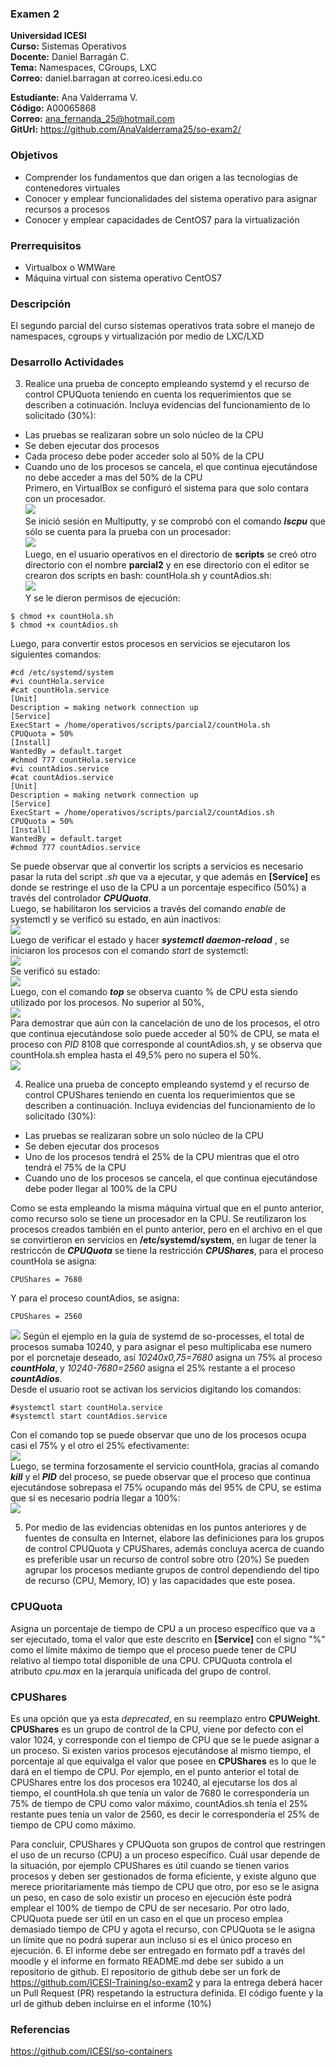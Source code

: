 ### Examen 2
**Universidad ICESI**  
**Curso:** Sistemas Operativos  
**Docente:** Daniel Barragán C.  
**Tema:** Namespaces, CGroups, LXC  
**Correo:** daniel.barragan at correo.icesi.edu.co  
  
  
**Estudiante:** Ana Valderrama V.  
**Código:** A00065868  
**Correo:** ana_fernanda_25@hotmail.com   
**GitUrl:** https://github.com/AnaValderrama25/so-exam2/



### Objetivos
* Comprender los fundamentos que dan origen a las tecnologías de contenedores virtuales
* Conocer y emplear funcionalidades del sistema operativo para asignar recursos a procesos
* Conocer y emplear capacidades de CentOS7 para la virtualización

### Prerrequisitos
* Virtualbox o WMWare
* Máquina virtual con sistema operativo CentOS7

### Descripción
El segundo parcial del curso sistemas operativos trata sobre el manejo de namespaces, cgroups y virtualización por medio de LXC/LXD

### Desarrollo Actividades

3. Realice una prueba de concepto empleando systemd y el recurso de control CPUQuota teniendo en cuenta los requerimientos que se describen a cotinuación. Incluya evidencias del funcionamiento de lo solicitado (30%):
 * Las pruebas se realizaran sobre un solo núcleo de la CPU
 * Se deben ejecutar dos procesos
 * Cada proceso debe poder acceder solo al 50% de la CPU
 * Cuando uno de los procesos se cancela, el que continua ejecutándose no debe acceder a mas del 50% de la CPU  
 Primero, en VirtualBox se configuró el sistema para que solo contara con un procesador.  
 ![][1]  
 Se inició sesión en Multiputty, y se comprobó con el comando ***lscpu*** que sólo se cuenta para la prueba con un procesador:  
 ![][2]  
 Luego, en el usuario operativos en el directorio de **scripts** se creó otro directorio con el nombre **parcial2** y en ese directorio con el editor se crearon dos scripts en bash: countHola.sh y countAdios.sh:  
 ![][3]  
 Y se le dieron permisos de ejecución:  
 ```  
 $ chmod +x countHola.sh  
 $ chmod +x countAdios.sh  
 ```  
 Luego, para convertir estos procesos en servicios se ejecutaron los siguientes comandos: 
 ```  
 #cd /etc/systemd/system  
 #vi countHola.service  
 #cat countHola.service  
 [Unit]  
 Description = making network connection up  
 [Service]  
 ExecStart = /home/operativos/scripts/parcial2/countHola.sh  
 CPUQuota = 50%  
 [Install]  
 WantedBy = default.target  
 #chmod 777 countHola.service  
 #vi countAdios.service  
 #cat countAdios.service  
 [Unit]  
 Description = making network connection up  
 [Service]  
 ExecStart = /home/operativos/scripts/parcial2/countAdios.sh  
 CPUQuota = 50%  
 [Install]  
 WantedBy = default.target  
 #chmod 777 countAdios.service   
 ```  
 Se puede observar que al convertir los scripts a servicios es necesario pasar la ruta del script *.sh* que va a ejecutar, y que además en **[Service]** es donde se restringe el uso de la CPU a un porcentaje específico (50%) a través del controlador ***CPUQuota***.   
 Luego, se habilitaron los servicios a través del comando *enable* de systemctl y se verificó su estado, en aún inactivos:  
 ![][4]  
 Luego de verificar el estado y hacer ***systemctl daemon-reload*** , se iniciaron los procesos con el comando *start* de systemctl:  
 ![][5]  
 Se verificó su estado:  
 ![][6]  
 Luego, con el comando ***top*** se observa cuanto % de CPU esta siendo utilizado por los procesos. No superior al 50%,  
 ![][7]  
 Para demostrar que aún con la cancelación de uno de los procesos, el otro que continua ejecutándose solo puede acceder al 50% de CPU, se mata el proceso con *PID* 8108 que corresponde al countAdios.sh, y se observa que countHola.sh emplea hasta el 49,5% pero no supera el 50%.  
 ![][8]   
 
4.  Realice una prueba de concepto empleando systemd y el recurso de control CPUShares teniendo en cuenta los requerimientos que se describen a continuación. Incluya evidencias del funcionamiento de lo solicitado (30%):
 * Las pruebas se realizaran sobre un solo núcleo de la CPU
 * Se deben ejecutar dos procesos
 * Uno de los procesos tendrá el 25% de la CPU mientras que el otro tendrá el 75% de la CPU
 * Cuando uno de los procesos se cancela, el que continua ejecutándose debe poder llegar al 100% de la CPU
 
 Como se esta empleando la misma máquina virtual que en el punto anterior, como recurso solo se tiene un procesador en la CPU. Se reutilizaron los procesos creados también en el punto anterior, pero en el archivo en el que se convirtieron en servicios en **/etc/systemd/system**, en lugar de tener la restriccón de ***CPUQuota*** se tiene la restricción ***CPUShares***, para el proceso countHola se asigna:  
  ```  
  CPUShares = 7680  
  ```  
  Y para el proceso countAdios, se asigna:  
  ```  
  CPUShares = 2560  
  ```  
  ![][9]
  Según el ejemplo en la guía de systemd de so-processes, el total de procesos sumaba 10240, y para asignar el peso multiplicaba ese numero por el porcnetaje deseado, así *10240x0,75=7680* asigna un 75% al proceso ***countHola***, y *10240-7680=2560* asigna el 25% restante a el proceso ***countAdios***.  
  Desde el usuario root se activan los servicios digitando los comandos:  
  ```  
  #systemctl start countHola.service   
  #systemctl start countAdios.service   
  
  ```  
  Con el comando top se puede observar que uno de los procesos ocupa casi el 75% y el otro el 25% efectivamente:  
  ![][10]  
  Luego, se termina forzosamente el servicio countHola, gracias al comando ***kill*** y el  ***PID*** del proceso, se puede observar que el proceso que continua ejecutándose sobrepasa el 75% ocupando más del 95% de CPU, se estima que si es necesario podría llegar a 100%:  
  ![][11]  
  
5. Por medio de las evidencias obtenidas en los puntos anteriores y de fuentes de consulta en Internet, elabore las definiciones para los grupos de control CPUQuota y CPUShares, además concluya acerca de cuando es preferible usar un recurso de control sobre otro (20%) 
Se pueden agrupar los procesos mediante grupos de control dependiendo del tipo de recurso (CPU, Memory, IO) y las capacidades que este posea. 
### CPUQuota  
Asigna un porcentaje de tiempo de CPU a un proceso específico que va a ser ejecutado, toma el valor que este descrito en **[Service]** con el signo "%" como el límite máximo de tiempo que el proceso puede tener de CPU relativo al tiempo total disponible de una CPU. CPUQuota controla el atributo *cpu.max* en la jerarquía unificada del grupo de control.  

### CPUShares  
Es una opción que ya esta *deprecated*, en su reemplazo entro **CPUWeight**. **CPUShares** es un grupo de control de la CPU, viene por defecto con el valor 1024, y corresponde con el tiempo de CPU que se le puede asignar a un proceso. Si existen varios procesos ejecutándose al mismo tiempo, el porcentaje al que equivalga el valor que posee en **CPUShares** es lo que le dará en el tiempo de CPU. Por ejemplo, en el punto anterior el total de CPUShares entre los dos procesos era 10240, al ejecutarse los dos al tiempo, el countHola.sh que tenía un valor de 7680 le correspondería un 75% de tiempo de CPU como valor máximo, countAdios.sh tenía el 25% restante pues tenía un valor de 2560, es decir le correspondería el 25% de tiempo de CPU como máximo.  
  
Para concluir, CPUShares y CPUQuota son grupos de control que restringen el uso de un recurso (CPU) a un proceso específico. Cuál usar depende de la situación, por ejemplo CPUShares es útil cuando se tienen varios procesos y deben ser gestionados de forma eficiente, y existe alguno que merece prioritariamente más tiempo de CPU que otro, por eso se le asigna un peso, en caso de solo existir un proceso en ejecución éste podrá emplear el 100% de tiempo de CPU de ser necesario. Por otro lado, CPUQuota puede ser útil en un caso en el que un proceso emplea demasiado tiempo de CPU y agota el recurso, con CPUQuota se le asigna un límite que no podrá superar aun incluso si es el único proceso en ejecución. 
6. El informe debe ser entregado en formato pdf a través del moodle y el informe en formato README.md debe ser subido a un repositorio de github. El repositorio de github debe ser un fork de https://github.com/ICESI-Training/so-exam2 y para la entrega deberá hacer un Pull Request (PR) respetando la estructura definida. El código fuente y la url de github deben incluirse en el informe (10%)  

### Referencias
https://github.com/ICESI/so-containers

[1]: images/Procesador1.PNG  
[2]: images/Procesador2.PNG  
[3]: images/Processes.PNG  
[4]: images/AuthenticationStatus.PNG  
[5]: images/StartProcesses.PNG  
[6]: images/ActiveProcesses.PNG  
[7]: images/CPUusage.PNG  
[8]: images/KillCountAdios.PNG  
[9]: images/CPUShares.PNG  
[10]: images/CPUShares2.PNG  
[11]: images/CPUShares3.PNG  
